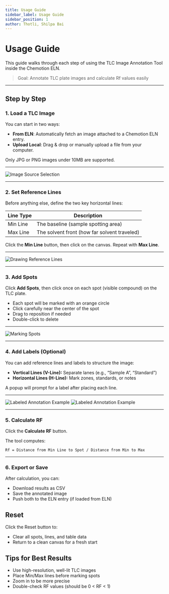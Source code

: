 ```yaml
---
title: Usage Guide
sidebar_label: Usage Guide
sidebar_position: 1
author: Thotli, Shilpa Bai
---
```


# Usage Guide

This guide walks through each step of using the TLC Image Annotation Tool inside the Chemotion ELN.

>  Goal: Annotate TLC plate images and calculate Rf values easily

---

## Step by Step

### 1️. Load a TLC Image

You can start in two ways:

- **From ELN**: Automatically fetch an image attached to a Chemotion ELN entry.
- **Upload Local**: Drag & drop or manually upload a file from your computer.

 Only JPG or PNG images under 10MB are supported.

---

![Image Source Selection](/img/ThirdPartyApps/Tlc/tlc-image-source.png)

---
### 2️. Set Reference Lines

Before anything else, define the two key horizontal lines:

| Line Type | Description                       |
|-----------|-----------------------------------|
| Min Line  | The baseline (sample spotting area) |
| Max Line  | The solvent front (how far solvent traveled) |

Click the **Min Line** button, then click on the canvas. Repeat with **Max Line**.

---

![Drawing Reference Lines](/img/ThirdPartyApps/Tlc/tlc-draw-lines.png)

---

### 3️. Add Spots

Click **Add Spots**, then click once on each spot (visible compound) on the TLC plate.

- Each spot will be marked with an orange circle
- Click carefully near the center of the spot
- Drag to reposition if needed
- Double-click to delete

---

![Marking Spots](/img/ThirdPartyApps/Tlc/tlc-spot-annotation.png)

---

### 4️. Add Labels (Optional)

You can add reference lines and labels to structure the image:

- **Vertical Lines (V-Line):** Separate lanes (e.g., “Sample A”, “Standard”)
- **Horizontal Lines (H-Line):** Mark zones, standards, or notes

A popup will prompt for a label after placing each line.

---

![Labeled Annotation Example](/img/ThirdPartyApps/Tlc/tlc-label-hlines.png)
![Labeled Annotation Example](/img/ThirdPartyApps/Tlc/tlc-label-vlines.png)

---

### 5️. Calculate RF

Click the **Calculate RF** button.

The tool computes:

```
Rf = Distance from Min Line to Spot / Distance from Min to Max
```

---

### 6️. Export or Save

After calculation, you can:

- Download results as CSV
- Save the annotated image
- Push both to the ELN entry (if loaded from ELN)

## Reset

Click the Reset button to:

- Clear all spots, lines, and table data
- Return to a clean canvas for a fresh start

## Tips for Best Results

- Use high-resolution, well-lit TLC images
- Place Min/Max lines before marking spots
- Zoom in to be more precise
- Double-check RF values (should be 0 < RF < 1)